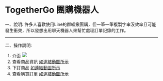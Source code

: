# TogetherGo 團購機器人
一、說明:
許多人喜歡使用Line的群組揪團購，但一筆一筆複製字串沒效率且可能發生衝突，所以發想出用聊天機器人來幫忙處理訂單記錄的工作。

---

二、操作說明:
1. 介面
![](https://i.imgur.com/x19Z57z.jpg)
2. 查看商品資訊
[如連結動圖所示](https://imgur.com/a/TYOkgka)
3. 下訂商品
[如連結動圖所示](https://imgur.com/a/InrUOpf)
4. 查看購買訂單
[如連結動圖所示](https://imgur.com/3csRlyM)
